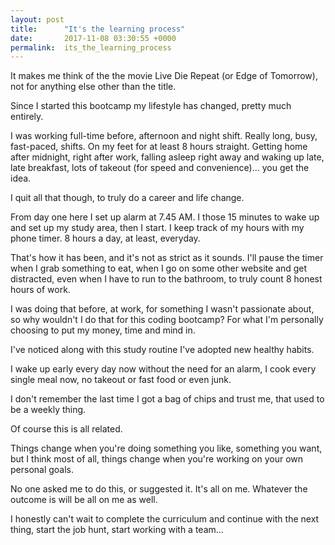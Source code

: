 ```yaml
---
layout: post
title:      "It's the learning process"
date:       2017-11-08 03:30:55 +0000
permalink:  its_the_learning_process
---
```



It makes me think of the the movie Live Die Repeat (or Edge of Tomorrow), not for anything else other than the title.

Since I started this bootcamp my lifestyle has changed, pretty much entirely. 

I was working full-time before, afternoon and night shift. Really long, busy, fast-paced, shifts. On my feet for at least 8 hours straight. Getting home after midnight, right after work, falling asleep right away and waking up late, late breakfast, lots of takeout (for speed and convenience)... you get the idea. 

I quit all that though, to truly do a career and life change.

From day one here I set up alarm at 7.45 AM. I those 15 minutes to wake up and set up my study area, then I start. 
I keep track of my hours with my phone timer. 8 hours a day, at least, everyday. 

That's how it has been, and it's not as strict as it sounds. 
I'll pause the timer when I grab something to eat, when I go on some other website and get distracted, even when I have to run to the bathroom, to truly count 8 honest hours of work.

I was doing that before, at work, for something I wasn't passionate about, so why wouldn't I do that for this coding bootcamp? 
For what I'm personally choosing to put my money, time and mind in. 

I've noticed along with this study routine I've adopted new healthy habits. 

I wake up early every day now without the need for an alarm, I cook every single meal now, no takeout or fast food or even junk. 

I don't remember the last time I got a bag of chips and trust me, that used to be a weekly thing. 

Of course this is all related. 

Things change when you're doing something you like, something you want, but I think most of all, things change when you're working on your own personal goals. 

No one asked me to do this, or suggested it. It's all on me. Whatever the outcome is will be all on me as well. 

I honestly can't wait to complete the curriculum and continue with the next thing, start the job hunt, start working with a team...
